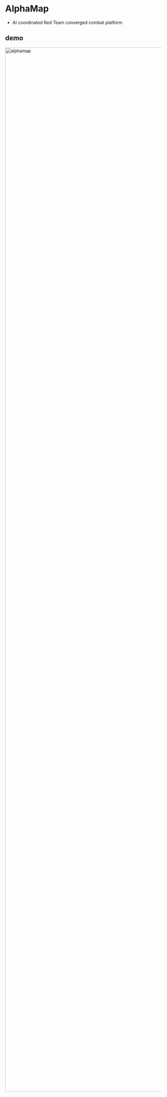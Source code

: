 # AlphaMap
- AI coordinated Red Team converged combat platform

## demo 


<img width="3354" alt="alphamap" src="https://github.com/ChattrRabbit/AlphaMap/assets/119579059/ba421642-1006-48d0-8a9b-ee124a98a478">
